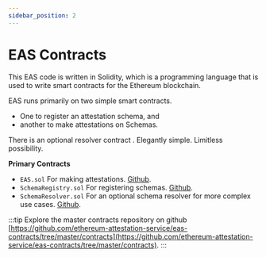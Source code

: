 ```yaml
---
sidebar_position: 2
---
```


# EAS Contracts
This EAS code is written in Solidity, which is a programming language that is used to write smart contracts for the Ethereum blockchain. 

EAS runs primarily on two simple smart contracts.
- One to register an attestation schema, and 
- another to make attestations on Schemas. 

There is an optional resolver contract . Elegantly simple. Limitless possibility.

**Primary Contracts**
- `EAS.sol` For making attestations. [Github](https://github.com/ethereum-attestation-service/eas-contracts/blob/master/contracts/EAS.sol). 
- `SchemaRegistry.sol` For registering schemas. [Github](https://github.com/ethereum-attestation-service/eas-contracts/blob/master/contracts/EAS.sol).
- `SchemaResolver.sol` For an optional schema resolver for more complex use cases. [Github](https://github.com/ethereum-attestation-service/eas-contracts/blob/master/contracts/resolver/SchemaResolver.sol).

:::tip Explore the master contracts repository on github
[https://github.com/ethereum-attestation-service/eas-contracts/tree/master/contracts](https://github.com/ethereum-attestation-service/eas-contracts/tree/master/contracts). 
:::